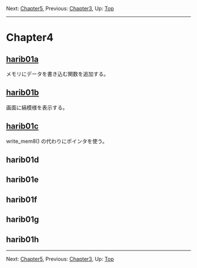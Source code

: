 Next: [Chapter5](chapter5.md), Previous: [Chapter3](chapter3.md), Up: [Top](/README.md)

----

# Chapter4

## [harib01a](harib01a.md)

メモリにデータを書き込む関数を追加する。

## [harib01b](harib01b.md)

画面に縞模様を表示する。

## [harib01c](harib01c.md)

write_mem8() の代わりにポインタを使う。

## harib01d

## harib01e

## harib01f

## harib01g

## harib01h

----

Next: [Chapter5](chapter5.md), Previous: [Chapter3](chapter3.md), Up: [Top](/README.md)
